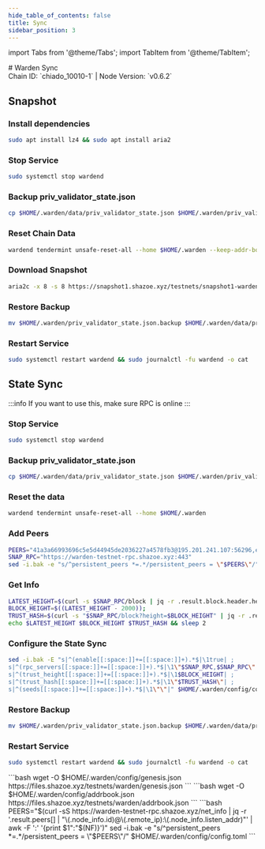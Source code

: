 ```yaml
---
hide_table_of_contents: false
title: Sync
sidebar_position: 3
---
```


import Tabs from '@theme/Tabs';
import TabItem from '@theme/TabItem';

<div className="h1-with-icon icon-warden">
# Warden Sync
</div>
<span className="sub-lines"> 
Chain ID: `chiado_10010-1` | Node Version: `v0.6.2`
</span>
<Tabs>
  <TabItem value="snapshot" label="Snapshot" default>

## Snapshot

### Install dependencies

```bash
sudo apt install lz4 && sudo apt install aria2
```

### Stop Service

```bash
sudo systemctl stop wardend
```

### Backup priv_validator_state.json

```bash
cp $HOME/.warden/data/priv_validator_state.json $HOME/.warden/priv_validator_state.json.backup
```

### Reset Chain Data

```bash
wardend tendermint unsafe-reset-all --home $HOME/.warden --keep-addr-book
```

### Download Snapshot

```bash
aria2c -x 8 -s 8 https://snapshot1.shazoe.xyz/testnets/snapshot1-warden.tar.lz4 && lz4 -c -d snapshot1-warden.tar.lz4 | tar -x -C $HOME/.warden && rm snapshot1-warden.tar.lz4
```

### Restore Backup

```bash
mv $HOME/.warden/priv_validator_state.json.backup $HOME/.warden/data/priv_validator_state.json
```

### Restart Service

```bash
sudo systemctl restart wardend && sudo journalctl -fu wardend -o cat
```

  </TabItem>
  <TabItem value="statesync" label="StateSync">

## State Sync

:::info
If you want to use this, make sure RPC is online
:::

### Stop Service

```bash
sudo systemctl stop wardend
```

### Backup priv_validator_state.json

```bash
cp $HOME/.warden/data/priv_validator_state.json $HOME/.warden/priv_validator_state.json.backup
```

### Reset the data

```bash
wardend tendermint unsafe-reset-all --home $HOME/.warden
```

### Add Peers

```bash
PEERS="41a3a66993696c5e5d44945de2036227a4578fb3@195.201.241.107:56296,e9f4e2eaee32852dda0488db591c01b40b9c73aa@195.3.223.78:11956,0fb6439f5e2cfc8622501769bb071076bce9dfc1@116.202.150.231:18656,d5c6b1d38c4b8d0a0189f419d9c014c491970e89@38.242.146.0:22656,2f99ac7e72cc8c1f951e027d6088b8a920163237@65.109.111.234:18656,77451ec9ae8d5536704aadfec1f7e07cd41f29ac@135.181.191.99:37656,26943d39c1a2c39b87d14cafaad1c323e1960291@65.109.84.33:27356,a159f729d8adda00013c157a18ba76bd0af1a64b@159.69.74.237:38736,0aa24924ac019823588aa5731a485e0bfe246162@188.165.228.73:26656,33c8a7ba4b53ee5cb8f9bed304a91d576e63136c@94.16.115.147:18656,1b364274f2327ff55c1e5a11566b4e9789dcef82@94.130.143.122:30656,2d2c7af1c2d28408f437aef3d034087f40b85401@52.51.132.79:26656,9f5c904293c1c98821606b0dc2fd22d6c874cf8e@65.108.199.62:18656,129b6bc5c1367bafda1cad393005fb31c3636f1a@31.220.84.185:26656,e2345cb48f03169d541df2cb8886c175d927d166@65.109.27.148:18656,31564e70d691c7622e48533c2a9892172a47655a@82.197.68.45:26656,de9e8c44039e240ff31cbf976a0d4d673d4e4734@188.165.213.192:26656,d8d46d0175fe948529aa52d696e2fcf50691c492@162.55.97.180:15656,adc3ce9502f19fb585a807e45541bf4bc8172519@185.230.138.142:50656,fe0f59a648d737af1632a5577d30c62717aa82fa@135.181.236.254:37656"
SNAP_RPC="https://warden-testnet-rpc.shazoe.xyz:443"
sed -i.bak -e "s/^persistent_peers *=.*/persistent_peers = \"$PEERS\"/" $HOME/.warden/config/config.toml
```

### Get Info

```bash
LATEST_HEIGHT=$(curl -s $SNAP_RPC/block | jq -r .result.block.header.height);
BLOCK_HEIGHT=$((LATEST_HEIGHT - 2000));
TRUST_HASH=$(curl -s "$SNAP_RPC/block?height=$BLOCK_HEIGHT" | jq -r .result.block_id.hash)
echo $LATEST_HEIGHT $BLOCK_HEIGHT $TRUST_HASH && sleep 2
```

### Configure the State Sync

```bash
sed -i.bak -E "s|^(enable[[:space:]]+=[[:space:]]+).*$|\1true| ;
s|^(rpc_servers[[:space:]]+=[[:space:]]+).*$|\1\"$SNAP_RPC,$SNAP_RPC\"| ;
s|^(trust_height[[:space:]]+=[[:space:]]+).*$|\1$BLOCK_HEIGHT| ;
s|^(trust_hash[[:space:]]+=[[:space:]]+).*$|\1\"$TRUST_HASH\"| ;
s|^(seeds[[:space:]]+=[[:space:]]+).*$|\1\"\"|" $HOME/.warden/config/config.toml
```

### Restore Backup

```bash
mv $HOME/.warden/priv_validator_state.json.backup $HOME/.warden/data/priv_validator_state.json
```

### Restart Service

```bash
sudo systemctl restart wardend && sudo journalctl -fu wardend -o cat
```

</TabItem>
<TabItem value="genesis" label="Genesis">
```bash
wget -O $HOME/.warden/config/genesis.json https://files.shazoe.xyz/testnets/warden/genesis.json
```
</TabItem>
<TabItem value="Addrbook" label="Addrbook">
```bash
wget -O $HOME/.warden/config/addrbook.json https://files.shazoe.xyz/testnets/warden/addrbook.json
```
</TabItem>
<TabItem value="peers" label="Peers">
```bash
PEERS="$(curl -sS https://warden-testnet-rpc.shazoe.xyz/net_info | jq -r '.result.peers[] | "\(.node_info.id)@\(.remote_ip):\(.node_info.listen_addr)"' | awk -F ':' '{print $1":"$(NF)}')"
sed -i.bak -e "s/^persistent_peers *=.*/persistent_peers = \"$PEERS\"/" $HOME/.warden/config/config.toml
```
</TabItem>
</Tabs>
